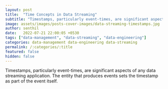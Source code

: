 ```yaml
---
layout: post
title:  "Time Concepts in Data Streaming"
subtitle: "Timestamps, particularly event-times, are significant aspects of any data streaming application."
image: assets/images/posts-cover-images/data-streaming-timestamps.jpg
author: senthil
date:   2022-07-21 22:00:05 +0530
tags: ["data-management", "data-streaming", "data-engineering"]
categories: data-management data-engineering data-streaming
permalink: /:categories/:title
featured: false
hidden: false
---
```


Timestamps, particularly event-times, are significant aspects of any data streaming application. The entity that produces events sets the timestamp as part of the event itself.